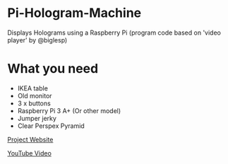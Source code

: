 # Pi-Hologram-Machine
Displays Holograms using a Raspberry Pi
(program code based on 'video player' by @biglesp)

# What you need
* IKEA table
* Old monitor
* 3 x buttons
* Raspberry Pi 3 A+ (Or other model)
* Jumper jerky
* Clear Perspex Pyramid

[Project Website](https://www.tecoed.co.uk/hologram-machine.html)

[YouTube Video](https://youtu.be/7pNxikwtCvs)
